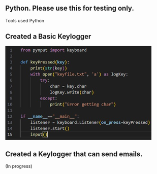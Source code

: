 ## Python. Please use this for testing only. 

Tools used Python

<h2> Created a Basic Keylogger </h2>

![image alt](https://github.com/MichaelBerry-CyberPro/Keylogger-/blob/main/basic%20keylogger%20.jpg?raw=true)

<h2>Created a Keylogger that can send emails.</h2> (In progress)
